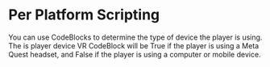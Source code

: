 # Per Platform Scripting

You can use CodeBlocks to determine the type of device the player is using. The is player device VR CodeBlock will be True if the player is using a Meta Quest headset, and False if the player is using a computer or mobile device.
